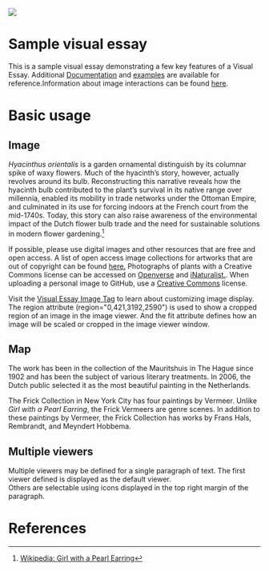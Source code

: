 <a href="https://juncture-digital.org"><img src="https://juncture-digital.org/images/ve-button.png"></a>

<param ve-config 
       title="Chili Pepper"
       author="Hallie Pugh-Sellers"
       banner="https://upload.wikimedia.org/wikipedia/commons/thumb/c/cc/Capsicum_annuum.JPG/1280px-Capsicum_annuum.JPG" 
       layout="vertical">

<!-- Entities discussed throughout the essay are typically defined before the essay text and
     are thus available in all text.  Entity identifiers (QIDs) can be found in either
     Wikipedia or Wikidata (https://www.wikidata.org)> -->
<param ve-entity eid="Q185372"> <!-- Girl with a Pearl Earring painting -->
<param ve-entity eid="Q41264"> <!-- Johannes Vermeer -->
<param ve-entity eid="Q221092"> <!-- Mauritshuis -->
<param ve-entity eid="Q36600"> <!-- The Hague -->
<param ve-entity eid="Q60"> <!-- New York City -->

# Sample visual essay

This is a sample visual essay demonstrating a few key features of a Visual Essay. Additional [Documentation](https://github.com/JSTOR-Labs/juncture/wiki) and [examples](https://jstor-labs.github.io/juncture-examples) are available for reference.Information about <span data-click-image-zoomto="1128,1424,1494,1255">image interactions</span> can be found [here](https://github.com/JSTOR-Labs/juncture/wiki/Visual-Essay-Image-Tag).
<param ve-image 
       manifest="https://ids.si.edu/ids/manifest/ark:/65665/m306712a081ec0459b90083f05d35455ec">

# Basic usage

## Image

_Hyacinthus orientalis_ is a garden ornamental distinguish by its columnar spike of waxy flowers. Much of the hyacinth’s story, however, actually revolves around its bulb. Reconstructing this narrative reveals how the hyacinth bulb contributed to the plant’s survival in its native range over millennia, enabled its mobility in trade networks under the Ottoman Empire, and culminated in its use for forcing indoors at the French court from the mid-1740s. Today, this story can also raise awareness of the environmental impact of the Dutch flower bulb trade and the need for sustainable solutions in modern flower gardening.[^1]
<param ve-image 
       label="Girl with a Pearl Earring" 
       description="painting by Johannes Vermeer" 
       license="public domain" 
       url="https://upload.wikimedia.org/wikipedia/commons/thumb/c/cc/Capsicum_annuum.JPG/1280px-Capsicum_annuum.JPG">
       <param ve-entity eid="Q157428"> <!-- Hyacinthus orientalis -->
       
If possible, please use digital images and other resources that are free and open access. A list of open access image collections for artworks that are out of copyright can be found [here.](https://www.apollo-magazine.com/open-access-image-libraries-a-handy-list/) Photographs of plants with a Creative Commons license can be accessed on [Openverse](https://wordpress.org/openverse/) and [iNaturalist.](https://www.inaturalist.org/). When uploading a personal image to GitHub, use a [Creative Commons](https://creativecommons.org/licenses/) license.
<param ve-image url="https://github.com/JSTOR-Labs/plant-humanities/blob/staging-7/chili_pepper/SurinamesePeppers_DavidEvers_UseWithAttribution.jpeg?raw=true" label="Surinamese Peppers by David Evers, Flickr, CC by 2.0" fit="cover">

Visit the [Visual Essay Image Tag](https://github.com/jstor-labs/juncture/wiki/Visual-Essay-Image-Tag) to learn about customizing image display. The region attribute (region="0,421,3192,2590") is used to show a cropped region of an image in the image viewer. And the fit attribute defines how an image will be scaled or cropped in the image viewer window.
<param ve-compare curtain manifest="https://iiif.lib.harvard.edu/manifests/drs:485943395" seq="149">
<param ve-compare manifest="https://iiif.juncture-digital.org/manifest/c5e3bb5b8f05a40314bba386bdc2df7bc32818a04dae348d0450feb3b63c5520" fit="contain">

## Map

The work has been in the collection of the Mauritshuis in The Hague since 1902 and has been the subject of various 
literary treatments. In 2006, the Dutch public selected it as the most beautiful painting in the Netherlands.
<param ve-map center="Q36600" zoom="11" prefer-geojson>

The Frick Collection in New York City has four paintings by Vermeer. Unlike  _Girl with a Pearl Earring_, the Frick Vermeers are genre scenes. In addition to these paintings by Vermeer, the Frick Collection has works by Frans Hals, Rembrandt, and Meyndert Hobbema.
<param ve-map center="Q60" zoom="8" prefer-geojson>


## Multiple viewers

Multiple viewers may be defined for a single paragraph of text.  The first viewer defined is displayed as the default viewer.  
Others are selectable using icons displayed in the top right margin of the paragraph.
<param ve-image 
       label="Capsicum annuum 'Habanero'"
       manifest="https://ids.si.edu/ids/manifest/ark:/65665/m306712a081ec0459b90083f05d35455ec">
<param ve-map center="Q36600" zoom="11">

# References

[^1]: [Wikipedia: Girl with a Pearl Earring](https://en.wikipedia.org/wiki/Girl_with_a_Pearl_Earring)

